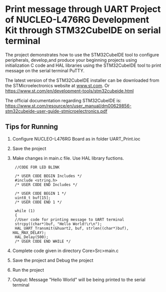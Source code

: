# Print message through UART Project of NUCLEO-L476RG Development Kit through STM32CubeIDE on serial terminal

The project demonstrates how to use the STM32CubeIDE tool to configure peripherals, develop,and produce your beginning projects using initialization C code and HAL libraries using the STM32CubeIDE tool to print message on the serial terminal PuTTY.

The latest version of the STM32CubeIDE installer can be downloaded from the STMicroelectronics website at www.st.com.
Or https://www.st.com/en/development-tools/stm32cubeide.html

The official documentation regarding STM32CubeIDE is:  
https://www.st.com/resource/en/user_manual/dm00629856-stm32cubeide-user-guide-stmicroelectronics.pdf

## Tips for Running

1. Configure NUCLEO-L476RG Board as in folder UART_Print.ioc

2. Save the project

3. Make changes in main.c file. Use HAL library fuctions.


        //CODE FOR LED BLINK
        
        /* USER CODE BEGIN Includes */
        #include <string.h>
        /* USER CODE END Includes */
        
        /* USER CODE BEGIN 1 */
        uint8_t buf[15];
        /* USER CODE END 1 */
        
        while (1)
        {
        //User code for printing message to UART terminal
        strcpy((char*)buf, "Hello World!\r\n");
        HAL_UART_Transmit(&huart2, buf, strlen((char*)buf), HAL_MAX_DELAY);
        HAL_Delay(500);
        /* USER CODE END WHILE */
4. Complete code given in directory Core>Src>main.c

5. Save the project and Debug the project

6. Run the project

7. Output: Message "Hello World" will be being printed to the serial terminal


